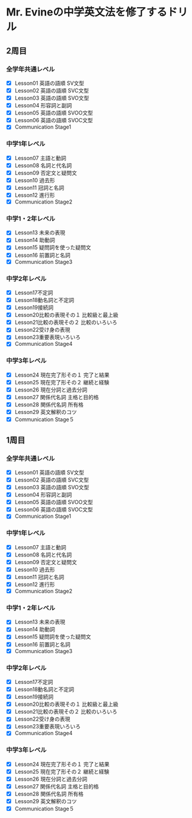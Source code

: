 # Mr. Evineの中学英文法を修了するドリル
## 2周目
### 全学年共通レベル
- [x] Lesson01 英語の語順 SV文型
- [x] Lesson02 英語の語順 SVC文型
- [x] Lesson03 英語の語順 SVO文型
- [x] Lesson04 形容詞と副詞
- [x] Lesson05 英語の語順 SVOO文型
- [x] Lesson06 英語の語順 SVOC文型
- [x] Communication Stage1

### 中学1年レベル
- [x] Lesson07 主語と動詞
- [x] Lesson08 名詞と代名詞
- [x] Lesson09 否定文と疑問文
- [x] Lesson10 過去形
- [x] Lesson11 冠詞と名詞
- [x] Lesson12 進行形
- [x] Communication Stage2

### 中学1・2年レベル
- [x] Lesson13 未来の表現
- [x] Lesson14 助動詞
- [x] Lesson15 疑問詞を使った疑問文
- [x] Lesson16 前置詞と名詞
- [x] Communication Stage3

### 中学2年レベル
- [x] Lesson17不定詞
- [x] Lesson18動名詞と不定詞
- [x] Lesson19接続詞
- [x] Lesson20比較の表現その１ 比較級と最上級
- [x] Lesson21比較の表現その２ 比較のいろいろ
- [x] Lesson22受け身の表現
- [x] Lesson23重要表現いろいろ
- [x] Communication Stage4

### 中学3年レベル
- [x] Lesson24 現在完了形その１ 完了と結果
- [x] Lesson25 現在完了形その２ 継続と経験
- [x] Lesson26 現在分詞と過去分詞
- [x] Lesson27 関係代名詞 主格と目的格
- [x] Lesson28 関係代名詞 所有格
- [x] Lesson29 英文解釈のコツ
- [x] Communication Stage５

## 1周目
### 全学年共通レベル
- [x] Lesson01 英語の語順 SV文型
- [x] Lesson02 英語の語順 SVC文型
- [x] Lesson03 英語の語順 SVO文型
- [x] Lesson04 形容詞と副詞
- [x] Lesson05 英語の語順 SVOO文型
- [x] Lesson06 英語の語順 SVOC文型
- [x] Communication Stage1

### 中学1年レベル
- [x] Lesson07 主語と動詞
- [x] Lesson08 名詞と代名詞
- [x] Lesson09 否定文と疑問文
- [x] Lesson10 過去形
- [x] Lesson11 冠詞と名詞
- [x] Lesson12 進行形
- [x] Communication Stage2

### 中学1・2年レベル
- [x] Lesson13 未来の表現
- [x] Lesson14 助動詞
- [x] Lesson15 疑問詞を使った疑問文
- [x] Lesson16 前置詞と名詞
- [x] Communication Stage3

### 中学2年レベル
- [x] Lesson17不定詞
- [x] Lesson18動名詞と不定詞
- [x] Lesson19接続詞
- [x] Lesson20比較の表現その１ 比較級と最上級
- [x] Lesson21比較の表現その２ 比較のいろいろ
- [x] Lesson22受け身の表現
- [x] Lesson23重要表現いろいろ
- [x] Communication Stage4

### 中学3年レベル
- [x] Lesson24 現在完了形その１ 完了と結果
- [x] Lesson25 現在完了形その２ 継続と経験
- [x] Lesson26 現在分詞と過去分詞
- [x] Lesson27 関係代名詞 主格と目的格
- [x] Lesson28 関係代名詞 所有格
- [x] Lesson29 英文解釈のコツ
- [x] Communication Stage５
